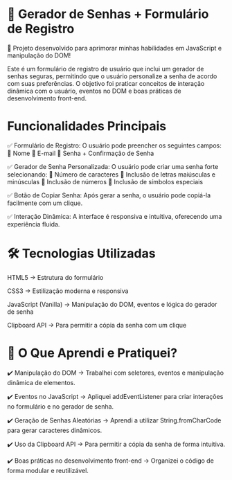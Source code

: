 # 🔐 Gerador de Senhas + Formulário de Registro
🚀 Projeto desenvolvido para aprimorar minhas habilidades em JavaScript e manipulação do DOM!

Este é um formulário de registro de usuário que inclui um gerador de senhas seguras, permitindo que o usuário personalize a senha de acordo com suas preferências. O objetivo foi praticar conceitos de interação dinâmica com o usuário, eventos no DOM e boas práticas de desenvolvimento front-end.


 # Funcionalidades Principais
✅ Formulário de Registro:
O usuário pode preencher os seguintes campos:
🔹 Nome
🔹 E-mail
🔹 Senha + Confirmação de Senha

✅ Gerador de Senha Personalizada:
O usuário pode criar uma senha forte selecionando:
🔹 Número de caracteres
🔹 Inclusão de letras maiúsculas e minúsculas
🔹 Inclusão de números
🔹 Inclusão de símbolos especiais

✅ Botão de Copiar Senha:
Após gerar a senha, o usuário pode copiá-la facilmente com um clique.

✅ Interação Dinâmica:
A interface é responsiva e intuitiva, oferecendo uma experiência fluida.


# 🛠 Tecnologias Utilizadas
HTML5 → Estrutura do formulário

CSS3 → Estilização moderna e responsiva

JavaScript (Vanilla) → Manipulação do DOM, eventos e lógica do gerador de senha

Clipboard API → Para permitir a cópia da senha com um clique

# 📌 O Que Aprendi e Pratiquei?
✔️ Manipulação do DOM → Trabalhei com seletores, eventos e manipulação dinâmica de elementos.

✔️ Eventos no JavaScript → Apliquei addEventListener para criar interações no formulário e no gerador de senha.

✔️ Geração de Senhas Aleatórias → Aprendi a utilizar String.fromCharCode para gerar caracteres dinâmicos.

✔️ Uso da Clipboard API → Para permitir a cópia da senha de forma intuitiva.

✔️ Boas práticas no desenvolvimento front-end → Organizei o código de forma modular e reutilizável.